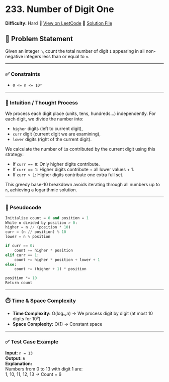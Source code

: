 # 233. Number of Digit One

**Difficulty:** Hard
🔗 [View on LeetCode](https://leetcode.com/problems/number-of-digit-one/)
📄 [Solution File](./number_of_digit_one.py)

## 📝 Problem Statement  
Given an integer `n`, count the total number of digit `1` appearing in all non-negative integers less than or equal to `n`.

---

### ✅ Constraints
- `0 <= n <= 10⁹`

---

### 🧠 Intuition / Thought Process  
We process each digit place (units, tens, hundreds...) independently. For each digit, we divide the number into:
- `higher` digits (left to current digit),
- `curr` digit (current digit we are examining),
- `lower` digits (right of the current digit).

We calculate the number of `1`s contributed by the current digit using this strategy:
- If `curr == 0`: Only higher digits contribute.
- If `curr == 1`: Higher digits contribute + all lower values + 1.
- If `curr > 1`: Higher digits contribute one extra full set.

This greedy base-10 breakdown avoids iterating through all numbers up to `n`, achieving a logarithmic solution.

---

### 🔄 Pseudocode
```python
Initialize count = 0 and position = 1
While n divided by position > 0:
higher = n // (position * 10)
curr = (n // position) % 10
lower = n % position

if curr == 0:
    count += higher * position
elif curr == 1:
    count += higher * position + lower + 1
else:
    count += (higher + 1) * position

position *= 10
Return count
```
---

### ⏱️ Time & Space Complexity
- **Time Complexity:** O(log₁₀n) → We process digit by digit (at most 10 digits for 10⁹)
- **Space Complexity:** O(1) → Constant space

---

### ✅ Test Case Example

**Input:** `n = 13`  
**Output:** `6`  
**Explanation:**  
Numbers from 0 to 13 with digit 1 are:  
1, 10, 11, 12, 13 → Count = 6